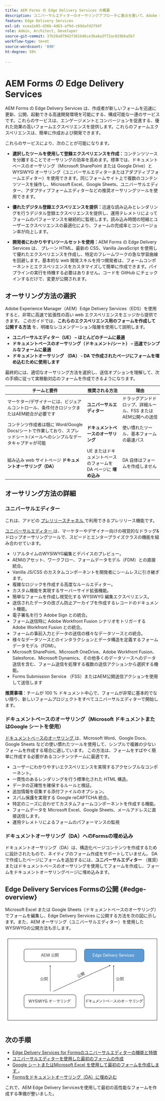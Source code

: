 ```yaml
---
title: AEM Forms の Edge Delivery Services の概要
description: ユニバーサルエディターのオーサリングアプローチに重点を置いて、Adobe Experience Manager Edge Delivery Servicesでパフォーマンスの高いフォームを作成して配信します。
feature: Edge Delivery Services
exl-id: ecea1e05-d36b-4d63-af9d-c69dafd2f94f
role: Admin, Architect, Developer
source-git-commit: 37b20a97942f381b46ce36a6a3f72ac019bba5b7
workflow-type: tm+mt
source-wordcount: '890'
ht-degree: 50%

---
```



# AEM Forms の Edge Delivery Services


AEM Forms の Edge Delivery Services は、作成者が新しいフォームを迅速に更新、公開、起動できる高速開発環境を可能にする、構成可能な一連のサービスです。これらのサービスは、エンゲージメントとコンバージョンを促進する、優れた効果の高いフォームエクスペリエンスを提供します。これらのフォームエクスペリエンスは、簡単に作成および開発できます。

これらのサービスにより、次のことが可能になります。

* **選択したツールを使用して登録エクスペリエンスを作成：**&#x200B;コンテンツソースを分離することでオーサリングの効率を高めます。標準では、ドキュメントベースのオーサリング（Microsoft SharePoint または Google Drive）と WYSIWYG オーサリング（ユニバーサルエディターまたはアダプティブフォームエディター）を使用できます。同じフォームサイト上で複数のコンテンツソースを操作し、Microsoft Excel、Google Sheets、ユニバーサルエディター、アダプティブフォームエディターなどの推奨オーサリングツールを使用できます。

* **優れたデジタル登録エクスペリエンスを提供：**&#x200B;迅速な読み込みとレンダリングを行うデジタル登録エクスペリエンスを提供し、運用テレメトリによってフォームのパフォーマンスを継続的に監視します。読み込み時間の短縮とユーザーエクスペリエンスの最適化により、フォームの完成率とコンバージョン率が向上します。

* **開発者にわかりやすいツールセットを使用：**&#x200B;AEM Forms の Edge Delivery Services は、
プレーン HTML、最新の CSS、Vanilla JavaScript を使用して優れたエクスペリエンスを作成し、特定のフレームワークの急な学習曲線を回避します。基本的な web 開発スキルを持つ開発者は、フォームコンポーネントとエクスペリエンスをカスタマイズして簡単に作成できます。パイプラインの実行を待機する必要はありません。コードを GitHub にチェックインするだけで、変更が公開されます。

## オーサリング方法の選択


Adobe Experience Manager（AEM）Edge Delivery Services（EDS）を使用すると、非常に高速で拡張性の高い web エクスペリエンスをエッジから提供できます。 このガイドでは、**これらのエクスペリエンス用のフォームを作成して公開する方法** を、明確なレコメンデーション階層を使用して説明します。

* **ユニバーサルエディター（UE） – ほとんどのチームに最適**
* **ドキュメントベースのオーサリング（ドキュメント/シート） – 迅速でシンプルなフォームに最適**
* **ドキュメントオーサリング （DA） - DA で作成されたページにフォームを埋め込むために使用します**

最終的には、適切なオーサリング方法を選択し、送信オプションを理解して、次の手順に従って実稼動対応のフォームを作成できるようになります。


| チームと要件 | 推奨される方法 | 理由 |
|--------------------|--------------------|-----|
| マーケター/デザイナーには、ビジュアルコントロール、条件付きロジックまたはAEM統合が必要です | **ユニバーサルエディター** | ドラッグアンドドロップ、詳細ルール、FSS またはAEM公開への送信 |
| コンテンツ作成者は既に Word/Google Docs/シートで作業しており、スプレッドシート/メールへのシンプルなデータキャプチャが可能 | **ドキュメントベースのオーサリング** | 使い慣れたツール、基本フォームの最速パス |
| 組み込み web サイトページ **ドキュメントオーサリング（DA）** | UE またはドキュメントベースのフォームを DA ページに **埋め込み** | DA 自体はフォームを作成しません |


## オーサリング方法の詳細

### ユニバーサルエディター

<span class="preview"> これは、アドビの <a href="https://experienceleague.adobe.com/docs/experience-manager-cloud-service/content/release-notes/prerelease.html?lang=ja#new-features"> プレリリースチャネル </a> で利用できるプレリリース機能です。</span>

[ ユニバーサルエディター ](/help/edge/docs/forms/universal-editor/overview-universal-editor-for-edge-delivery-services-for-forms.md) は、マーケターやデザイナー向けの視覚的なドラッグ&amp;ドロップオーサリングツールで、スピードとエンタープライズクラスの機能を組み合わせています。

* リアルタイムのWYSIWYG編集とデバイスのプレビュー。
* AEMのアセット、ワークフロー、フォームデータモデル（FDM）との直接統合。
* Vanilla JS/CSS のカスタムコンポーネントを開発者にシームレスに引き継ぎます。
* 複雑なロジックを作成する高度なルールエディター。
* カスタム機能を実現するサーバーサイド拡張機能。
* 簡単なフォームを作成し視覚化する WYSIWYG 編集エクスペリエンス。
* 送信されたデータの改ざん防止アーカイブを作成するレコードのドキュメント機能。
* 電子署名を行う Adobe Sign との統合。
* フォーム送信時に Adobe Workfront Fusion シナリオをトリガーする Adobe Workfront Fusion との統合。
* フォームの事前入力とデータの送信の様々なデータソースとの統合。
* 様々なデータソースとのインタラクションとデータ構造を定義するフォームデータモデル（FDM）。
* Microsoft SharePoint、Microsoft OneDrive、Adobe Workfront Fusion、Salesforce、Microsoft Dynamics、その他多くのデータソースへのデータ送信を含む、フォーム送信を処理する複数の送信アクションから選択する機能。
* Forms Submission Service （FSS）またはAEM公開送信アクションを使用して送信します

**推奨事項**：チームが 100 % ドキュメント中心で、フォームが非常に基本的でない限り、新しいフォームプロジェクトをすべてユニバーサルエディターで開始します。


### ドキュメントベースのオーサリング（Microsoft ドキュメントまたはGoogle シートを使用）

[ ドキュメントベースのオーサリング ](/help/edge/docs/forms/tutorial.md) は、Microsoft Word、Google Docs、Google Sheets などの使い慣れたツールを使用して、シンプルで複雑の少ないフォームを作成する場合に適しています。 この方法は、フォームをすばやく簡単に作成する必要があるコンテンツチームに最適です。

* ユーザーにわかりやすいエクスペリエンスを実現するアクセシブルなコンポーネント。
* 一貫性のあるレンダリングを行う標準化された HTML 構造。
* データの正確性を確保するルールと検証。
* 追加情報を収集する添付ファイルのオプション。
* スパム保護を実現する Google reCAPTCHA 統合。
* 特定のニーズに合わせてカスタムフォームコンポーネントを作成する機能。
* フォームデータを Microsoft Excel、Google Sheets、メールアドレスに直接送信します。
* 運用テレメトリによるフォームのパフォーマンスの監視


### ドキュメントオーサリング（DA）へのFormsの埋め込み

ドキュメントオーサリング（DA）は、構造化ページコンテンツを作成するために設計されたもので、ネイティブのフォーム作成をサポートしていません。 DA で作成したページにフォームを追加するには、**ユニバーサルエディター** （推奨）またはドキュメントベースのオーサリングを使用してフォームを作成し、フォームをドキュメントオーサリングページに埋め込みます。

## Edge Delivery Services Formsの公開 {#edge-overview}

Microsoft Excel または Google Sheets（ドキュメントベースのオーサリング）でフォームを編集し、Edge Delivery Services に公開する方法を次の図に示します。また、AEM オーサリング（ユニバーサルエディター）を使用したWYSIWYGの公開方法も示します。

![Edge Delivery Services と AEM に公開](/help/edge/docs/forms/assets/AEM-forms-with-EDS-publishing.png)


<!-- 
## Feature Comparison

| Capability | Universal Editor | Document-Based | Document Authoring |
|------------|-----------------|----------------|--------------------|
| Visual drag-and-drop | ✅ | – | – |
| Advanced rules editor | ✅ | Limited | – |
| Attachments | ✅ | EA | – |
| reCAPTCHA Enterprise | ✅ | ✅ | Depends on embed |
| Submit to spreadsheet/email | ✅ (FSS) | ✅ (FSS) | Via embed |
| Submit to AEM workflows/FDM | ✅ | – | Via UE embed |
| Custom components (JS/CSS) | ✅ | ✅ | Via embed |
| Localization via Sites | ✅ | Manual | Via embed |

-->

## 次の手順

* [Edge Delivery Services for Formsのユニバーサルエディターの機能と特徴](/help/edge/docs/forms/universal-editor/overview-universal-editor-for-edge-delivery-services-for-forms.md)
* [ユニバーサルエディターを使用した最初のフォームの作成](/help/edge/docs/forms/universal-editor/create-forms.md)
* [Google シートまたはMicrosoft Excel を使用して最初のフォームを作成します ](/help/edge/docs/forms/tutorial.md)。
* [Formsをドキュメントオーサリング（DA）に埋め込む ](https://www.aem.live/developer/da-tutorial)


これで、AEM Edge Delivery Servicesを使用して最初の高性能なフォームを作成する準備が整いました。


<!-- 

## Start creating forms

* [Get started with Edge Delivery Services for AEM Forms](/help/edge/docs/forms/tutorial.md)
* [Create a form using Google Sheets or Microsoft Excel](/help/edge/docs/forms/create-forms.md)
* [Set up your Google Sheets or Microsoft Excel files to start accepting data​](/help/edge/docs/forms/submit-forms.md)
* [Publish your form and start collecting data](/help/edge/docs/forms/publish-forms.md)
* [Customize the look of your forms​](/help/edge/docs/forms/style-theme-forms.md)
* [Add repeatable sections to a form​](/help/edge/docs/forms/repeatable-forms.md)
* [Show a custom thank you message after form submission​](/help/edge/docs/forms/thank-you-page-form.md)
* [Adaptive Form Block components and their properties](/help/edge/docs/forms/form-components.md)
* [Real Use Monitoring](https://www.aem.live/developer/rum#authentication)

<!-- 

## Start creating forms

<div>

  <style>
    .card-container {
        width: calc(33.33% - 10px);;
        margin: 5px;
        border: 1px solid #ccc;
        border-radius: 5px;
        padding: 5px;
        box-sizing: border-box;
        transition: background-color 0.3s ease; /* Adding transition effect */
    }
    .card-container:hover {
        background-color: #f0f0f0; /* Changing background color on hover */
    }
</style>

<div style="display: flex; flex-wrap: wrap; justify-content: space-between; margin: -5px;">
    <div class="card-container">
        <a href="/help/edge/docs/forms/create-forms.md">
            <img src="/help/edge/assets/smock_devices_18_n.svg" alt="Create a form using eds forms" style="border-radius: 5px;"> </b>
            <br><b style="margin-top: 5px;">Create a form using Google Sheets or Microsoft Excel</b>
        </a>
        <p>Create forms that load and render quickly and automatically reflows on mobile devices.</p>
    </div>
    <div class="card-container">
        <a href="/help/edge/docs/forms/create-forms.md#manually-configure-a-spreadsheet-to-accept-data">   
            <img src="/help/edge/assets/smock_platformdatamapping_18_n.svg" alt="Submit form" alt="Use Form Fragments in an EDS Form" style="border-radius: 5px;"> </b>
            <br><b style="margin-top: 5px;">Submit form to spreadsheet</b>
        </a>
        <p>Submit forms directly to your Microsoft Excel or Google Sheets.</p>
    </div>
     <div class="card-container">
        <a href="/help/edge/docs/forms/style-theme-forms.md">
            <img src="/help/edge/assets/smock_imageautomode_18_N.svg" alt="Apply styles or themes to an eds form" style="border-radius: 5px;"> </b>
            <br><b style="margin-top: 5px;">Customize a theme</b>
        </a>
        <p>Create a consistent brand image by applying the same theme across forms.</p>
    </div>
      <div class="card-container">
        <a href="/help/edge/docs/forms/validate-forms.md">
            <img src="/help/edge/assets/smock_condition_18_n.svg" alt="Add validations to form fields" style="border-radius: 5px;"> </b>
            <br><b style="margin-top: 5px;">Apply field validations</b>
        </a>
        <p>Reduce errors and frustration by checking form inputs for proper formatting.</p>
    </div> 
            <div class="card-container">
        <a href="/help/edge/docs/forms/rules-forms.md">
            <img src="/help/edge/assets/smock_documentfragment_18_n.svg" alt="Use rules to add dynamic behaviour to a form" style="border-radius: 5px;"> </b>
            <br><b style="margin-top: 5px;">Use rules to add dynamic behaviour to a form</b>
        </a>
        <p>Reuse preconfigured fragments across multiple forms.</p>
    </div>
    <div class="card-container">
        <a href="/help/edge/docs/forms/translate-forms.md">  
            <img src="/help/edge/assets/smock_abc_18_n.svg" alt="Translate an EDS Form" style="border-radius: 5px;"> </b>
            <br><b style="margin-top: 5px;">Translate a form</b>
        </a>
        <p>Extend the reach of your forms while keeping costs in check.</p>
    </div>
    <div class="card-container">
        <a href="/help/edge/docs/forms/repeatable-forms.md">  
            <img src="/help/edge/assets/smock_addto_18_n.svg" alt="Add repeatable sections to an EDS Form" style="border-radius: 5px;"> </b>
            <br><b style="margin-top: 5px;">Add repeatable sections</b>
        </a>
        <p>Effortlessly create and add repeatable sections to a form.</p>
    </div>
    <div class="card-container">
        <a href="/help/edge/docs/forms/custom-components-forms.md"> 
            <img src="/help/edge/assets/smock_userdeveloper_18_n.svg" alt="Create custom forms components using standard JavaScript and CSS"  style="border-radius: 5px;"> </b>
            <br><b style="margin-top: 5px;">Create custom components</b>
        </a>
        <p>Use standard JavaScript and CSS to create components and themes.</p>
    </div>
    <div class="card-container">
        <a href="/help/edge/docs/forms/recaptacha-forms.md">  
            <img src="/help//edge/assets/smock_keyclock_18_n.svg" alt="Use reCAPTCHA in an EDS Form" style="border-radius: 5px;"> </b>
            <br><b style="margin-top: 5px;">Use reCAPTCHA</b>
        </a>
        <p>Use OOTB reCAPTCHA integration for robust spam and bot protection.</p>
    </div>


</div>


</br>


-->
